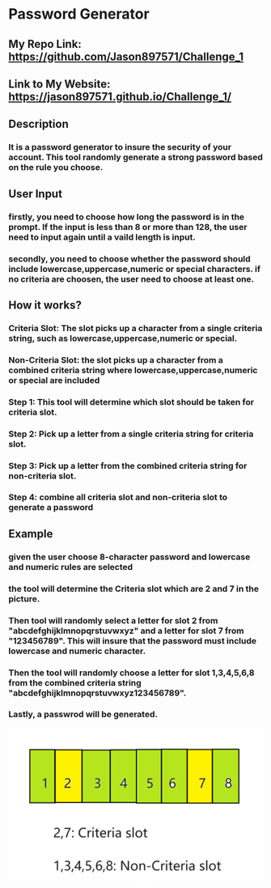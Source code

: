 # Password Generator

## My Repo Link: https://github.com/Jason897571/Challenge_1
## Link to My Website: https://jason897571.github.io/Challenge_1/

## Description
### It is a password generator to insure the security of your account. This tool randomly generate a strong password based on the rule you choose.

## User Input
### firstly, you need to choose how long the password is in the prompt. If the input is less than 8 or more than 128, the user need to input again until a vaild length is input.
### secondly, you need to choose whether the password should include lowercase,uppercase,numeric or special characters. if no criteria are choosen, the user need to choose at least one.

## How it works?

### Criteria Slot: The slot picks up a character from a single criteria string, such as lowercase,uppercase,numeric or special.
### Non-Criteria Slot: the slot picks up a character from a combined criteria string where lowercase,uppercase,numeric or special are included

### Step 1: This tool will determine which slot should be taken for criteria slot.
### Step 2: Pick up a letter from a single criteria string for criteria slot.
### Step 3: Pick up a letter from the combined criteria string for non-criteria slot.
### Step 4: combine all criteria slot and non-criteria slot to generate a password

## Example

### given the user choose 8-character password and lowercase and numeric rules are selected
### the tool will determine the Criteria slot which are 2 and 7 in the picture.
### Then tool will randomly select a letter for slot 2 from "abcdefghijklmnopqrstuvwxyz" and a letter for slot 7 from "123456789". This will insure that the password must include lowercase and numeric character.
### Then the tool will randomly choose a letter for slot 1,3,4,5,6,8 from the combined criteria string "abcdefghijklmnopqrstuvwxyz123456789".
### Lastly, a passwrod will be generated.
![Alt text](./assets/image.png)
